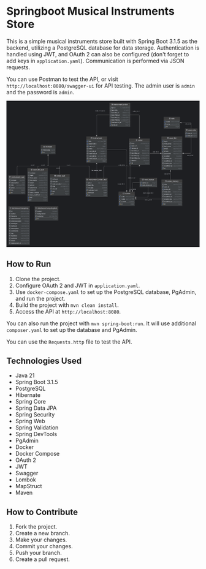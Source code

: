 # Springboot Musical Instruments Store

This is a simple musical instruments store built with Spring Boot 3.1.5 as the backend, utilizing a PostgreSQL database
for data storage. Authentication is handled using JWT, and OAuth 2 can also be configured (don't forget to add keys
in `application.yaml`). Communication is performed via JSON requests.

You can use Postman to test the API, or visit `http://localhost:8080/swagger-ui` for API testing. The admin user
is `admin` and the password is `admin`.

![ERD diagram.png](musical_instruments.png)

## How to Run

1. Clone the project.
2. Configure OAuth 2 and JWT in `application.yaml`.
3. Use `docker-compose.yaml` to set up the PostgreSQL database, PgAdmin, and run the project.
4. Build the project with `mvn clean install`.
5. Access the API at `http://localhost:8080`.

You can also run the project with `mvn spring-boot:run`. It will use additional `composer.yaml` to set up the database and PgAdmin.

You can use the `Requests.http` file to test the API.

## Technologies Used

- Java 21
- Spring Boot 3.1.5
- PostgreSQL
- Hibernate
- Spring Core
- Spring Data JPA
- Spring Security
- Spring Web
- Spring Validation
- Spring DevTools
- PgAdmin
- Docker
- Docker Compose
- OAuth 2
- JWT
- Swagger
- Lombok
- MapStruct
- Maven

## How to Contribute

1. Fork the project.
2. Create a new branch.
3. Make your changes.
4. Commit your changes.
5. Push your branch.
6. Create a pull request.
